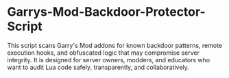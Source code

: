 # Garrys-Mod-Backdoor-Protector-Script
This script scans Garry's Mod addons for known backdoor patterns, remote execution hooks, and obfuscated logic that may compromise server integrity. It is designed for server owners, modders, and educators who want to audit Lua code safely, transparently, and collaboratively.
